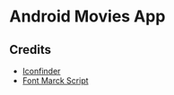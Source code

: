# Android Movies App

## Credits

- [Iconfinder](https://www.iconfinder.com/icons/1055007/movie_play_video_icon#size=256)
- [Font Marck Script](https://fonts.google.com/specimen/Marck+Script)
